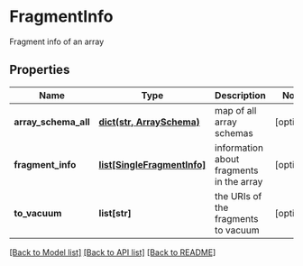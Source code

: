 # FragmentInfo

Fragment info of an array
## Properties
Name | Type | Description | Notes
------------ | ------------- | ------------- | -------------
**array_schema_all** | [**dict(str, ArraySchema)**](ArraySchema.md) | map of all array schemas | [optional] 
**fragment_info** | [**list[SingleFragmentInfo]**](SingleFragmentInfo.md) | information about fragments in the array | [optional] 
**to_vacuum** | **list[str]** | the URIs of the fragments to vacuum | [optional] 

[[Back to Model list]](../README.md#documentation-for-models) [[Back to API list]](../README.md#documentation-for-api-endpoints) [[Back to README]](../README.md)


